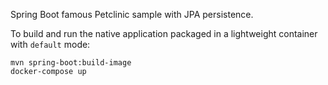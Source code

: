 Spring Boot famous Petclinic sample with JPA persistence.

To build and run the native application packaged in a lightweight container with `default` mode:
```
mvn spring-boot:build-image
docker-compose up
```